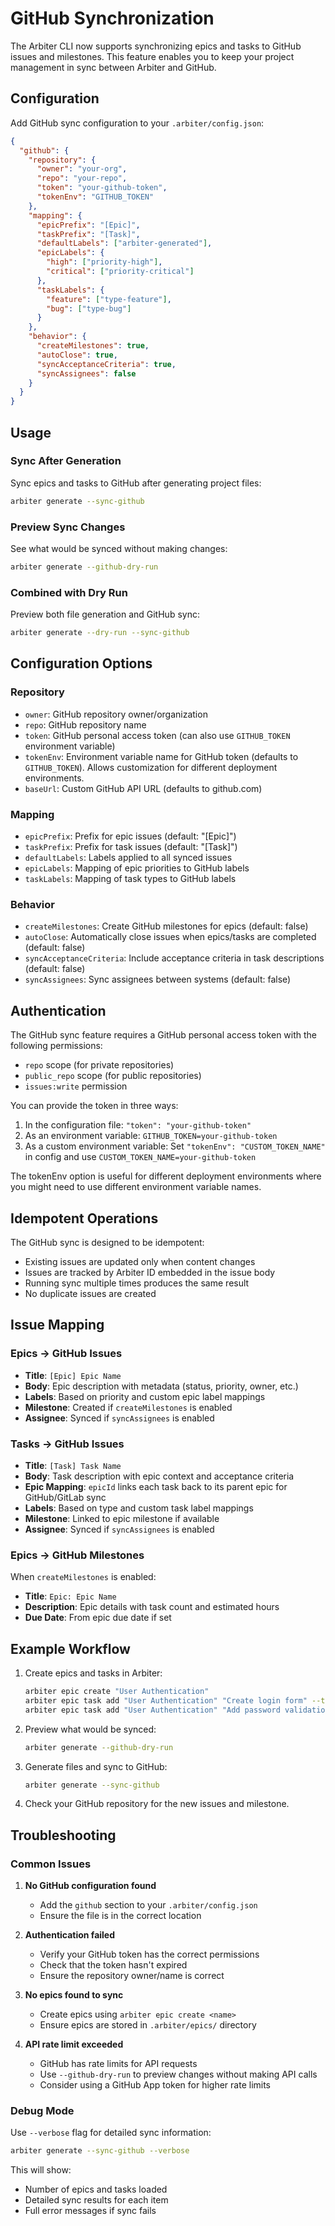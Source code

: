 # GitHub Synchronization

The Arbiter CLI now supports synchronizing epics and tasks to GitHub issues and
milestones. This feature enables you to keep your project management in sync
between Arbiter and GitHub.

## Configuration

Add GitHub sync configuration to your `.arbiter/config.json`:

```json
{
  "github": {
    "repository": {
      "owner": "your-org",
      "repo": "your-repo",
      "token": "your-github-token",
      "tokenEnv": "GITHUB_TOKEN"
    },
    "mapping": {
      "epicPrefix": "[Epic]",
      "taskPrefix": "[Task]",
      "defaultLabels": ["arbiter-generated"],
      "epicLabels": {
        "high": ["priority-high"],
        "critical": ["priority-critical"]
      },
      "taskLabels": {
        "feature": ["type-feature"],
        "bug": ["type-bug"]
      }
    },
    "behavior": {
      "createMilestones": true,
      "autoClose": true,
      "syncAcceptanceCriteria": true,
      "syncAssignees": false
    }
  }
}
```

## Usage

### Sync After Generation

Sync epics and tasks to GitHub after generating project files:

```bash
arbiter generate --sync-github
```

### Preview Sync Changes

See what would be synced without making changes:

```bash
arbiter generate --github-dry-run
```

### Combined with Dry Run

Preview both file generation and GitHub sync:

```bash
arbiter generate --dry-run --sync-github
```

## Configuration Options

### Repository

- `owner`: GitHub repository owner/organization
- `repo`: GitHub repository name
- `token`: GitHub personal access token (can also use `GITHUB_TOKEN` environment
  variable)
- `tokenEnv`: Environment variable name for GitHub token (defaults to
  `GITHUB_TOKEN`). Allows customization for different deployment environments.
- `baseUrl`: Custom GitHub API URL (defaults to github.com)

### Mapping

- `epicPrefix`: Prefix for epic issues (default: "[Epic]")
- `taskPrefix`: Prefix for task issues (default: "[Task]")
- `defaultLabels`: Labels applied to all synced issues
- `epicLabels`: Mapping of epic priorities to GitHub labels
- `taskLabels`: Mapping of task types to GitHub labels

### Behavior

- `createMilestones`: Create GitHub milestones for epics (default: false)
- `autoClose`: Automatically close issues when epics/tasks are completed
  (default: false)
- `syncAcceptanceCriteria`: Include acceptance criteria in task descriptions
  (default: false)
- `syncAssignees`: Sync assignees between systems (default: false)

## Authentication

The GitHub sync feature requires a GitHub personal access token with the
following permissions:

- `repo` scope (for private repositories)
- `public_repo` scope (for public repositories)
- `issues:write` permission

You can provide the token in three ways:

1. In the configuration file: `"token": "your-github-token"`
2. As an environment variable: `GITHUB_TOKEN=your-github-token`
3. As a custom environment variable: Set `"tokenEnv": "CUSTOM_TOKEN_NAME"` in
   config and use `CUSTOM_TOKEN_NAME=your-github-token`

The tokenEnv option is useful for different deployment environments where you
might need to use different environment variable names.

## Idempotent Operations

The GitHub sync is designed to be idempotent:

- Existing issues are updated only when content changes
- Issues are tracked by Arbiter ID embedded in the issue body
- Running sync multiple times produces the same result
- No duplicate issues are created

## Issue Mapping

### Epics → GitHub Issues

- **Title**: `[Epic] Epic Name`
- **Body**: Epic description with metadata (status, priority, owner, etc.)
- **Labels**: Based on priority and custom epic label mappings
- **Milestone**: Created if `createMilestones` is enabled
- **Assignee**: Synced if `syncAssignees` is enabled

### Tasks → GitHub Issues

- **Title**: `[Task] Task Name`
- **Body**: Task description with epic context and acceptance criteria
- **Epic Mapping**: `epicId` links each task back to its parent epic for
  GitHub/GitLab sync
- **Labels**: Based on type and custom task label mappings
- **Milestone**: Linked to epic milestone if available
- **Assignee**: Synced if `syncAssignees` is enabled

### Epics → GitHub Milestones

When `createMilestones` is enabled:

- **Title**: `Epic: Epic Name`
- **Description**: Epic details with task count and estimated hours
- **Due Date**: From epic due date if set

## Example Workflow

1. Create epics and tasks in Arbiter:

   ```bash
   arbiter epic create "User Authentication"
   arbiter epic task add "User Authentication" "Create login form" --type feature
   arbiter epic task add "User Authentication" "Add password validation" --type feature
   ```

2. Preview what would be synced:

   ```bash
   arbiter generate --github-dry-run
   ```

3. Generate files and sync to GitHub:

   ```bash
   arbiter generate --sync-github
   ```

4. Check your GitHub repository for the new issues and milestone.

## Troubleshooting

### Common Issues

1. **No GitHub configuration found**
   - Add the `github` section to your `.arbiter/config.json`
   - Ensure the file is in the correct location

2. **Authentication failed**
   - Verify your GitHub token has the correct permissions
   - Check that the token hasn't expired
   - Ensure the repository owner/name is correct

3. **No epics found to sync**
   - Create epics using `arbiter epic create <name>`
   - Ensure epics are stored in `.arbiter/epics/` directory

4. **API rate limit exceeded**
   - GitHub has rate limits for API requests
   - Use `--github-dry-run` to preview changes without making API calls
   - Consider using a GitHub App token for higher rate limits

### Debug Mode

Use `--verbose` flag for detailed sync information:

```bash
arbiter generate --sync-github --verbose
```

This will show:

- Number of epics and tasks loaded
- Detailed sync results for each item
- Full error messages if sync fails
